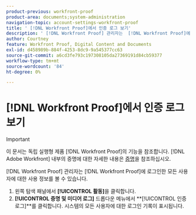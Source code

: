 ```yaml
---
product-previous: workfront-proof
product-area: documents;system-administration
navigation-topic: account-settings-workfront-proof
title: ' [!DNL Workfront Proof]에서 인증 로그 보기'
description: ' [!DNL Workfront Proof] 관리자는  [!DNL Workfront Proof]에 로그인한 모든 사용자에 대한 사용 정보를 볼 수 있습니다.'
author: Courtney
feature: Workfront Proof, Digital Content and Documents
exl-id: d458989b-884f-4253-8dc9-9a545377cc63
source-git-commit: a6cd3fe793c197308105da27369191d84cb59377
workflow-type: tm+mt
source-wordcount: '84'
ht-degree: 0%

---
```


# [!DNL Workfront Proof]에서 인증 로그 보기

>[!IMPORTANT]
>
>이 문서는 독립 실행형 제품 [!DNL Workfront Proof]의 기능을 참조합니다. [!DNL Adobe Workfront] 내부의 증명에 대한 자세한 내용은 [증명](../../../review-and-approve-work/proofing/proofing.md)을 참조하십시오.

[!DNL Workfront Proof] 관리자는 [!DNL Workfront Proof]에 로그인한 모든 사용자에 대한 사용 정보를 볼 수 있습니다.

1. 왼쪽 탐색 패널에서 **[!UICONTROL 활동]**&#x200B;을 클릭합니다.
1. **[!UICONTROL 증명 및 미디어 로그]** 드롭다운 메뉴에서 **[!UICONTROL 인증 로그]**를 클릭합니다.
시스템의 모든 사용자에 대한 로그인 기록이 표시됩니다.
